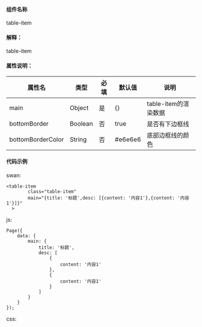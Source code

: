 #### 组件名称
table-item

#### 解释：
table-item

#### 属性说明：
|属性名 | 类型 | 必填 | 默认值 |说明 |
|---|---|---|---|---|
|main |Object |是|{}|table-item的渲染数据|
|bottomBorder |Boolean |否|true|是否有下边框线|
|bottomBorderColor |String |否|#e6e6e6|底部边框线的颜色|

#### 代码示例
swan:
```
<table-item
        class="table-item"
        main="{title: '标题',desc: [{content: '内容1'},{content: '内容1'}]}"
  >
```
js:
```
Page({
    data: {
        main: {
            title: '标题',
            desc: [
                {
                    content: '内容1'
                },
                {
                    content: '内容1'
                }
            ]
        }
    }
});

```
css:
```

```